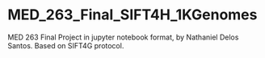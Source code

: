 # MED_263_Final_SIFT4H_1KGenomes
MED 263 Final Project in jupyter notebook format, by Nathaniel Delos Santos. Based on SIFT4G protocol.
